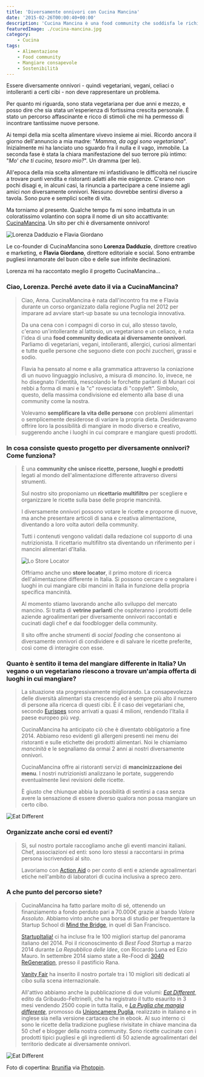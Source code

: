 ```yaml
---
title: 'Diversamente onnivori con Cucina Mancina'
date: '2015-02-26T00:00:40+00:00'
description: 'Cucina Mancina è una food community che soddisfa le richieste e le esigenze di tutti coloro che mangiano differente, per scelta o per necessità.'
featuredImage: ./cucina-mancina.jpg
category:
    - Cucina
tags:
    - Alimentazione
    - Food community
    - Mangiare consapevole
    - Sostenibilità
---
```



Essere diversamente onnivori - quindi vegetariani, vegani, celiaci o intolleranti a certi cibi - non deve rappresentare un problema.

Per quanto mi riguarda, sono stata vegetariana per due anni e mezzo, e posso dire che sia stata un'esperienza di fortissima crescita personale. È stato un percorso affascinante e ricco di stimoli che mi ha permesso di incontrare tantissime nuove persone.

Ai tempi della mia scelta alimentare vivevo insieme ai miei. Ricordo ancora il giorno dell'annuncio a mia madre: "*Mamma, da oggi sono vegetariana*".
Inizialmente mi ha lanciato uno sguardo fra il nulla e il vago, immobile. La seconda fase è stata la chiara manifestazione del suo terrore più intimo: "*Mo' che ti cucino, tesoro mio?*". Un dramma (per lei).

All'epoca della mia scelta alimentare mi infastidivano le difficoltà nel riuscire a trovare punti vendita e ristoranti adatti alle mie esigenze. C'erano non pochi disagi e, in alcuni casi, la rinuncia a partecipare a cene insieme agli amici *non* diversamente onnivori.
Nessuno dovrebbe sentirsi diverso a tavola. Sono pure e semplici scelte di vita.

Ma torniamo al presente. Qualche tempo fa mi sono imbattuta in un coloratissimo volantino con sopra il nome di un sito accattivante: [CucinaMancina](http://www.cucinamancina.com). Un sito per chi è diversamente onnivoro!

![Lorenza Dadduzio e Flavia Giordano](./dadduzio-giordano.jpg)

Le co-founder di CucinaMancina sono **Lorenza Dadduzio**, direttore creativo e marketing, e **Flavia Giordano**, direttore editoriale e social. Sono entrambe pugliesi innamorate del buon cibo e delle sue infinite declinazioni.

Lorenza mi ha raccontato meglio il progetto CucinaMancina...

### Ciao, Lorenza. Perché avete dato il via a CucinaMancina?

> Ciao, Anna. CucinaMancina è nata dall'incontro fra me e Flavia durante un corso organizzato dalla regione Puglia nel 2012 per imparare ad avviare start-up basate su una tecnologia innovativa.
>
> Da una cena con i compagni di corso in cui, allo stesso tavolo, c'erano un'intollerante al lattosio, un vegetariano e un celiaco, è nata l'idea di una **food community dedicata ai diversamente onnivori**. Parliamo di vegetariani, vegani, intolleranti, allergici, curiosi alimentari e tutte quelle persone che seguono diete con pochi zuccheri, grassi e sodio.
>
> Flavia ha pensato al nome e alla grammatica attraverso la coniazione di un nuovo linguaggio inclusivo, a misura di *mancino*. Io, invece, ne ho disegnato l'identità, mescolando le forchette parlanti di Munari coi rebbi a forma di mani e la "c" rovesciata di "copyleft". Simbolo, questo, della massima condivisione ed elemento alla base di una community come la nostra.
>
> Volevamo **semplificare la vita delle persone** con problemi alimentari o semplicemente desiderose di variare la propria dieta. Desideravamo offrire loro la possibilità di mangiare in modo diverso e creativo, suggerendo anche i luoghi in cui comprare e mangiare questi prodotti.

### In cosa consiste questo progetto per diversamente onnivori? Come funziona?

> È una **community che unisce ricette, persone, luoghi e prodotti** legati al mondo dell'alimentazione differente attraverso diversi strumenti.
>
> Sul nostro sito proponiamo un **ricettario multifiltro** per scegliere e organizzare le ricette sulla base delle proprie mancinità.
>
> I diversamente onnivori possono votare le ricette e proporne di nuove, ma anche presentare articoli di sana e creativa alimentazione, diventando a loro volta autori della community.
>
> Tutti i contenuti vengono validati dalla redazione col supporto di una nutrizionista. Il ricettario multifiltro sta diventando un riferimento per i mancini alimentari d'Italia.
>
> ![Lo Store Locator](./store-locator.jpg)
>
> Offriamo anche uno **store locator**, il primo motore di ricerca dell'alimentazione differente in Italia. Si possono cercare o segnalare i luoghi in cui mangiare cibi mancini in Italia in funzione della propria specifica mancinità.
>
> Al momento stiamo lavorando anche allo sviluppo del mercato mancino. Si tratta di **vetrine parlanti** che ospiteranno i prodotti delle aziende agroalimentari per diversamente onnivori raccontati e cucinati dagli chef e dai foodblogger della community.
>
> Il sito offre anche strumenti di *social fooding* che consentono ai diversamente onnivori di condividere e di salvare le ricette preferite, così come di interagire con esse.

### Quanto è sentito il tema del mangiare differente in Italia? Un vegano o un vegetariano riescono a trovare un'ampia offerta di luoghi in cui mangiare?

> La situazione sta progressivamente migliorando. La consapevolezza delle diversità alimentari sta crescendo ed è sempre più alto il numero di persone alla ricerca di questi cibi. È il caso dei vegetariani che, secondo [Eurispes](http://www.eurispes.eu) sono arrivati a quasi 4 milioni, rendendo l'Italia il paese europeo più *veg*.
>
> CucinaMancina ha anticipato ciò che è diventato obbligatorio a fine 2014. Abbiamo reso evidenti gli allergeni presenti nei menu dei ristoranti e sulle etichette dei prodotti alimentari. Noi le chiamiamo *mancinità* e le segnaliamo da ormai 2 anni ai nostri diversamente onnivori.
>
> CucinaMancina offre ai ristoranti servizi di **mancinizzazione dei menu**. I nostri nutrizionisti analizzano le portate, suggerendo eventualmente lievi revisioni delle ricette.
>
> È giusto che chiunque abbia la possibilità di sentirsi a casa senza avere la sensazione di essere diverso qualora non possa mangiare un certo cibo.

![Eat Different](./assaggio-1.jpg)

### Organizzate anche corsi ed eventi?

> Sì, sul nostro portale raccogliamo anche gli eventi mancini italiani. Chef, associazioni ed enti: sono loro stessi a raccontarsi in prima persona iscrivendosi al sito.
>
> Lavoriamo con [Action Aid](http://www.actionaid.it/) o per conto di enti e aziende agroalimentari etiche nell'ambito di laboratori di cucina inclusiva a spreco zero.

### A che punto del percorso siete?

> CucinaMancina ha fatto parlare molto di sé, ottenendo un finanziamento a fondo perduto pari a 70.000€ grazie al bando *Valore Assoluto*. Abbiamo vinto anche una borsa di studio per frequentare la Startup School di [Mind the Bridge](http://mindthebridge.org), in quel di San Francisco.
>
> [StartupItalia!](http://startupitalia.eu) ci ha incluse fra le 100 migliori startup del panorama italiano del 2014. Poi il riconoscimento di *Best Food Startup* a marzo 2014 durante *La Repubblica delle Idee*, con Riccardo Luna ed Ezio Mauro. In settembre 2014 siamo state a Re-Food di [3040 ReGeneration](http://www.3enta4anta.it), presso il pastificio Rana.
>
> [Vanity Fair](http://www.vanityfair.it) ha inserito il nostro portale tra i 10 migliori siti dedicati al cibo sulla scena internazionale.
>
> All'attivo abbiamo anche la pubblicazione di due volumi: [*Eat Different*](http://www.iodonna.it/casa/ricette-cucina/2014/eat-different-libro-ricette-chi-mangia-diversamente-401884973471.shtml), edito da Gribaudo-Feltrinelli, che ha registrato il tutto esaurito in 3 mesi vendendo 2500 copie in tutta Italia, e [*La Puglia che mangia differente*](http://www.cucinamancina.com/posts.php?id=68&titolo=la-puglia-che-mangia-differente), promosso da [Unioncamere Puglia](http://www.unioncamerepuglia.it), realizzato in italiano e in inglese sia nella versione cartacea che in ebook. Al suo interno ci sono le ricette della tradizione pugliese rivisitate in chiave mancina da 50 chef e blogger della nostra community. Sono ricette cucinate con i prodotti tipici pugliesi e gli ingredienti di 50 aziende agroalimentari del territorio dedicate ai diversamente onnivori.

![Eat Different](./assaggio-2.jpg)

Foto di copertina: [Brunifia](http://www.flickr.com/photos/23769126@N07/5860611964) via [Photopin](http://photopin.com).
